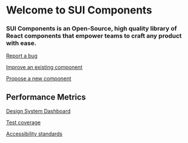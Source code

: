 # Welcome to SUI Components

### SUI Components is an Open-Source, high quality library of React components that empower teams to craft any product with ease.

<a href="https://github.com/SUI-Components/sui-components/issues/new/choose" target="_blank">Report a bug</a>

<a href="https://github.com/SUI-Components/sui-components/discussions/new" target="_blank">Improve an existing component</a>

<a href="https://github.com/SUI-Components/sui-components/discussions/new" target="_blank">Propose a new component</a>

## Performance Metrics

<a href="https://sui-components.github.io/design-system-dashboard/sui/index.html" target="_blank">Design System Dashboard</a>

<a href="coverage/index.html" target="_blank">Test coverage</a>

<a href="https://github.com/SUI-Components/sui-components/blob/master/contributor-docs/Accessibility%20Standards.md" target="_blank">Accessibility standards</a>